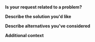 <!-- NOTE: Anything within these brackets will be hidden on the preview of the Feature Request. -->

**Is your request related to a problem?**

<!--
  Provide a clear and concise description of what the problem is.
  Ex. I have an issue when [...]
-->

**Describe the solution you'd like**

<!--
  Provide a clear and concise description of what you want to happen.
-->

**Describe alternatives you've considered**

<!--
  Let us know about other solutions you've tried or researched.
-->

**Additional context**

<!--
  Is there anything else you can add about the proposal?
  You might want to link to related issues here if you haven't already.
-->
